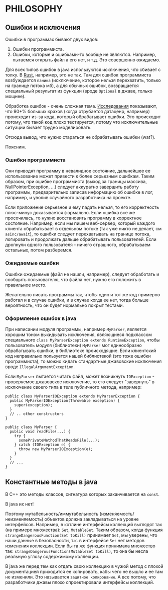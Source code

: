 # PHILOSOPHY

## Ошибки и исключения

Ошибки в программах бывают двух видов:
1. Ошибки программиста.
2. Ошибки, которые и ошибками-то вообще не являются. Например, пытаемся открыть файл а его нет, и т.д. Это совершенно ожидаемо.

Для всех типов ошибок в java используются исключения, что сбивает с толку. В [Rust](https://youtu.be/57M2hUnnLCE?t=1950), например, это не так. Там для ошибок программиста возбуждается `паника` (исключение, которое нельзя перехватить, только на границе потока мб), а для обычных ошибок, возвращается специальный результат из функции (вроде `Optional` в джаве, только мощнее).

Обработка ошибок - очень сложная тема. [Исследования](http://joeduffyblog.com/2016/02/07/the-error-model/) показывают, что 90+% больших крахов (когда отрубается датаценр, например) происходит из-за кода, который обрабатывает ошибки. Это происходит потому, что такой код плохо тестируется, потому что исключительные ситуации бывает трудно моделировать.

Отсюда вывод, что нужно стараться не обрабатывать ошибки (wat?).

Поясним.

### Ошибки программиста

Они приводят программу в невалидное состояние, дальнейшее ее использование может привести к более серьезным ошибкам. Таким образом, при ошибке программиста (выход за границы массива, NullPointerException, ...) следует аккуратно завершить работу программы, предварительно записав информацию об ошибке в лог, например, и уволив случайного разработчика на проекте. 

Если приложение серьезное и ему падать нельзя, то его корректность плюс-минус доказывается формально. Если ошибка все же просочилась, то нужно восстановить программу в корректное состояние. Например, если мы пишем веб-сервер, который каждого клиента обрабатывает в отдельном потоке (так уже никто не делает, см `asinc/await`), то ошибки следует перехватывать на границе потока, логировать и продолжать дальше обрабатывать пользователей. Если дропнули одного пользователя - ничего страшного, обрабатываем остальных, потом разберемся.

### Ожидаемые ошибки

Ошибки ожидаемые (файл не нашли, например), следует обработать и сообщить пользователю, что файла нет, нужно его положить в правильное место.

Желательно писать программы так, чтобы один и тот же код примерно работал и в случае ошибки, и в случае когда ее нет, тогда больше вероятность, что он будет нормально покрыт тестами.

### Оформление ошибок в java

При написании модуля программы, например `MyParser`, является хорошим тоном выкидывать исключения, являющиеся подклассом специального `class MyParserException extends RuntimeException`, чтобы пользователь модуля (библиотеки) `MyParser` мог единообразно обрабатывать ошибки, в библиотеке происходящие. Если клиентский код неправильно пользуется нашей библиотекой (это тоже ошибки программиста), то можно кидать стандартные джавовские исключения вроде `IllegalArgumentException`.

Если `MyParser` пытается читать файл, может возникнуть `IOException` - проверяемое джавовское исключение, то его следует "завернуть" в исключение своего типа в теле публичного метода, например:
```
public class MyParserIOException extends MyParserException {
  public MyParserIOException(Throwable exception) {
    super(exception);
  }
  // .. other constructors
}

public class MyParser {
  public void readFile(...) {
    try {
      somePrivateMethodThatReadsFile(...);
    } catch (IOException e) {
      throw new MyParserIOException(e);
    }
  }
  // ...
}
```

## Константные методы в java

В С++ это методы классов, сигнатура которых заканчивается на `const`. 

В java их нет!

Поэтому мутабельность/иммутабельность (изменяемость/неизменяемость) объектов должна закладываться на уровне интерфейсов. Например, в котлине интерфейсы коллекций выглядят так (на примере множества): `Set`, `MutableSet`. Таким образом, когда функция `strangeDangerousFunction(Set toKill)` принимает  `Set`, мы уверены, что наши данные в безопасности, т.к. в интерфейсе `Set` нет методов изменения коллекции. Если бы та же функция принимала множество так: `strangeDangerousFunction(MutableSet toKill)`, то она бы несла реальную углозу содержимому коллекции.

В java же перед тем как отдать свою коллекцию в чужой метод с плохой документацией приходится ее копировать, кабы чего не вышло и ее там не изменили. Это называется `защитное копирование`. А все потому, что разработчики джавы плохо спроектировали интерфейсы коллекций.



